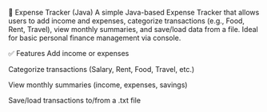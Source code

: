 💼 Expense Tracker (Java)
A simple Java-based Expense Tracker that allows users to add income and expenses, categorize transactions (e.g., Food, Rent, Travel), view monthly summaries, and save/load data from a file. Ideal for basic personal finance management via console.

✅ Features
Add income or expenses

Categorize transactions (Salary, Rent, Food, Travel, etc.)

View monthly summaries (income, expenses, savings)

Save/load transactions to/from a .txt file
